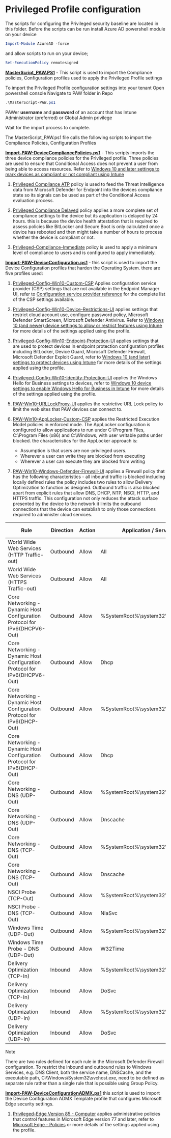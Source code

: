 # Privileged Profile configuration

The scripts for configuring the Privileged security baseline are located in this folder. 
Before the scripts can be run install Azure AD powershell module on your device

```powershell
Import-Module AzureAD -force
```
and allow scripts to run on your device;
```powershell
Set-ExecutionPolicy remotesigned
```

[**MasterScript_PAW.PS1**](MasterScript-PAW.ps1) - This script is used to import the Compliance policies, Configuration profiles used to apply the Privileged Profile settings
   
   To import the Privileged Profile configuration settings into your tenant
   Open powershell console
   Navigate to PAW folder in Repo 
   ```powershell
   .\MasterScript-PAW.ps1
   ```
    
PAWer **username** and **password** of an account that has Intune Administrator (preferred) or Global Admin privilege

Wait for the import process to complete.

The MasterScript_PAW.ps1 file calls the following scripts to import the Compliance Policies, Configuration Profiles



[**Import-PAW-DeviceCompliancePolicies.ps1**](Import-PAW-DeviceCompliancePolicies.ps1) - This scripts imports the three device compliance policies for the Privileged profile. Three policies are used to ensure that Conditional Access does not prevent a user from being able to access resources. Refer to [Windows 10 and later settings to mark devices as compliant or not compliant using Intune](https://docs.microsoft.com/en-us/mem/intune/protect/compliance-policy-create-windows)
   
   1. [Privileged Compliance ATP](JSON/DeviceCompliance/PAW-Compliance-ATP.json) policy is used to feed the Threat Intelligence data from Microsoft Defender for Endpoint into the devices compliance state so its signals can be used as part of the Conditional Access evaluation process.

   2. [Privileged Compliance Delayed](JSON/DeviceCompliance/PAW-Compliance-Delayed.json) policy applies a more complete set of compliance settings to the device but its application is delayed by 24 hours.  this is because the device health attestation that is required to assess policies like BitLocker and Secure Boot is only calculated once a device has rebooted and then might take a number of hours to process whether the device is compliant or not.

   3. [Privileged-Compliance-Immediate](JSON/DeviceCompliance/PAW-Compliance-Immediate.json) policy is used to apply a minimum level of compliance to users and is configured to apply immediately.

[**Import-PAW-DeviceConfiguration.ps1**](Import-PAW-DeviceConfiguration.ps1) - this script is used to import the Device Configuration profiles that harden the Operating System. there are five profiles used:
1.  [Privileged-Config-Win10-Custom-CSP](JSON/DeviceConfiguration/Privileged-Config-Win10-Custom-CSP_17-11-2020-17-00-43.json) Applies configuration service provider (CSP) settings that are not available in the Endpoint Manager UI, refer to [Configuration service provider reference](https://docs.microsoft.com/en-us/windows/client-management/mdm/configuration-service-provider-reference) for the complete list of the CSP settings available.
2.  [Privileged-Config-Win10-Device-Restrictions-UI](JSON/DeviceConfiguration/Privileged-Config-Win10-Device-Restrictions-UI_17-11-2020-17-00-43.json) applies settings that restrict cloud account use, configure password policy, Microsoft Defender SmartScreen, Microsoft Defender Antivirus.  Refer to [Windows 10 (and newer) device settings to allow or restrict features using Intune](https://docs.microsoft.com/en-us/mem/intune/configuration/device-restrictions-windows-10) for more details of the settings applied using the profile.
3.  [Privileged-Config-Win10-Endpoint-Protection-UI](JSON/DeviceConfiguration/Privileged-Config-Win10-Endpoint-Protection-UI_17-11-2020-17-00-43.json) applies settings that are used to protect devices in endpoint protection configuration profiles including BitLocker, Device Guard, Microsoft Defender Firewall, Microsoft Defender Exploit Guard, refer to [Windows 10 (and later) settings to protect devices using Intune](https://docs.microsoft.com/en-us/mem/intune/protect/endpoint-protection-windows-10?toc=/intune/configuration/toc.json&bc=/intune/configuration/breadcrumb/toc.json) for more details of the settings applied using the profile.
4.  [Privileged-Config-Win10-Identity-Protection-UI](JSON/DeviceConfiguration/Privileged-Config-Win10-Identity-Protection-UI_17-11-2020-17-00-43.json) applies the Windows Hello for Business settings to devices, refer to [Windows 10 device settings to enable Windows Hello for Business in Intune](https://docs.microsoft.com/en-us/mem/intune/protect/identity-protection-windows-settings?toc=/intune/configuration/toc.json&bc=/intune/configuration/breadcrumb/toc.json) for more details of the settings applied using the profile.
5.  [PAW-Win10-URLLockProxy-UI](JSON/DeviceConfiguration/PAW-Win10-URLLockProxy-UI_25-11-2020-17-42-13.json) applies the restrictive URL Lock policy to limit the web sites that PAW devices can connect to.
6.  [PAW-Win10-AppLocker-Custom-CSP](JSON/DeviceConfiguration/PAW-Win10-AppLocker-Custom-CSP_25-11-2020-17-42-11.json) applies the Restricted Execution Model policies in enforced mode. The AppLocker configuration is configured to allow applications to run under C:\Program Files, C:\Program Files (x86) and C:\Windows, with user writable paths under blocked. the characteristics for the AppLocker approach is:
    *  Assumption is that users are non-privileged users.
    *  Wherever a user can write they are blocked from executing
    *  Wherever a user can execute they are blocked from writing

7.  [PAW-Win10-Windows-Defender-Firewall-UI](JSON/DeviceConfiguration/PAW-Win10-Windows-Defender-Firewall-UI_29-09-2020-9-50-21.json) applies a Firewall policy that has the following characteristics - all inbound traffic is blocked including locally defined rules the policy includes two rules to allow Delivery Optimization to function as designed. Outbound traffic is also blocked apart from explicit rules that allow DNS, DHCP, NTP, NSCI, HTTP, and HTTPS traffic. This configuration not only reduces the attack surface presented by the device to the network it limits the outbound connections that the device can establish to only those connections required to administer cloud services.

| Rule | Direction | Action | Application / Service | Protocol | Local Ports | Remote Ports |
| --- | --- | --- | --- | --- | --- | --- |
| World Wide Web Services (HTTP Traffic-out) | Outbound | Allow | All | TCP | All ports | 80 |
| World Wide Web Services (HTTPS Traffic-out) | Outbound | Allow | All | TCP | All ports | 443 |
| Core Networking - Dynamic Host Configuration Protocol for IPv6(DHCPV6-Out) | Outbound | Allow | %SystemRoot%\system32\svchost.exe | TCP | 546| 547 |
| Core Networking - Dynamic Host Configuration Protocol for IPv6(DHCPV6-Out) | Outbound | Allow | Dhcp | TCP | 546| 547 |
| Core Networking - Dynamic Host Configuration Protocol for IPv6(DHCP-Out) | Outbound | Allow | %SystemRoot%\system32\svchost.exe | TCP | 68 | 67 |
| Core Networking - Dynamic Host Configuration Protocol for IPv6(DHCP-Out) | Outbound | Allow | Dhcp | TCP | 68 | 67 |
| Core Networking - DNS (UDP-Out) | Outbound | Allow | %SystemRoot%\system32\svchost.exe | UDP | All Ports | 53 |
| Core Networking - DNS (UDP-Out) | Outbound | Allow | Dnscache | UDP | All Ports | 53 |
| Core Networking - DNS (TCP-Out) | Outbound | Allow | %SystemRoot%\system32\svchost.exe | TCP | All Ports | 53 |
| Core Networking - DNS (TCP-Out) | Outbound | Allow | Dnscache | TCP | All Ports | 53 |
| NSCI Probe (TCP-Out) | Outbound | Allow | %SystemRoot%\system32\svchost.exe | TCP | All ports | 80 |
| NSCI Probe - DNS (TCP-Out) | Outbound | Allow | NlaSvc | TCP | All ports | 80 |
| Windows Time (UDP-Out) | Outbound | Allow | %SystemRoot%\system32\svchost.exe | TCP | All ports | 80 |
| Windows Time Probe - DNS (UDP-Out) | Outbound | Allow | W32Time | UDP | All ports | 123 |
| Delivery Optimization (TCP-In) | Inbound | Allow | %SystemRoot%\system32\svchost.exe | TCP | 7680 | All ports |
| Delivery Optimization (TCP-In) | Inbound | Allow | DoSvc | TCP | 7680 | All ports |
| Delivery Optimization (UDP-In) | Inbound | Allow | %SystemRoot%\system32\svchost.exe | UDP | 7680 | All ports |
| Delivery Optimization (UDP-In) | Inbound | Allow | DoSvc | UDP | 7680 | All ports |

> [!NOTE]
> There are two rules defined for each rule in the Microsoft Defender Firewall configuration. To restrict the inbound and outbound rules to Windows Services, e.g. DNS Client, both the service name, DNSCache, and the executable path, C:\Windows\System32\svchost.exe, need to be defined as separate rule rather than a single rule that is possible using Group Policy.


[**Import-PAW-DeviceConfigurationADMX.ps1**](JSON/DeviceConfigurationADMX/Privileged-Edge%20Version%2085%20-%20Computer.json) this script is used to import the Device Configuration ADMX Template profile that configures Microsoft Edge security settings.

1.  [Privileged-Edge Version 85 - Computer](JSON/DeviceConfigurationADMX/Privileged-Edge%20Version%2085%20-%20Computer.json) applies administrative policies that control features in Microsoft Edge version 77 and later, refer to [Microsoft Edge - Policies](https://docs.microsoft.com/en-us/DeployEdge/microsoft-edge-policies) or more details of the settings applied using the profile.

